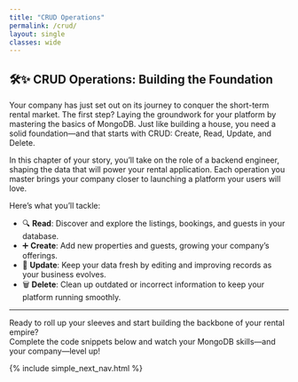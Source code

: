 ```yaml
---
title: "CRUD Operations"
permalink: /crud/
layout: single
classes: wide
---
```


## 🛠️✨ CRUD Operations: Building the Foundation

Your company has just set out on its journey to conquer the short-term rental market. The first step? Laying the groundwork for your platform by mastering the basics of MongoDB. Just like building a house, you need a solid foundation—and that starts with CRUD: Create, Read, Update, and Delete.

In this chapter of your story, you’ll take on the role of a backend engineer, shaping the data that will power your rental application. Each operation you master brings your company closer to launching a platform your users will love.

Here’s what you’ll tackle:

- 🔍 **Read**: Discover and explore the listings, bookings, and guests in your database.
- ➕ **Create**: Add new properties and guests, growing your company’s offerings.
- 📝 **Update**: Keep your data fresh by editing and improving records as your business evolves.
- 🗑️ **Delete**: Clean up outdated or incorrect information to keep your platform running smoothly.

---

Ready to roll up your sleeves and start building the backbone of your rental empire?  
Complete the code snippets below and watch your MongoDB skills—and your company—level up!

{% include simple_next_nav.html %}
